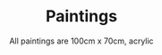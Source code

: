 ---
layout: lightbox-gallery
title: "Paintings"
subtitle: "All paintings are 100cm x 70cm, acrylic"
gallery:
  - title: "Lochemse Berg met Witte Wieven"
    image: "paintings/IMG_8570.jpg"
  - title: "I am the river, the river is me"
    image: "paintings/IMG_8571.jpg"
  - title: "Nigeria, na Shell"
    image: "paintings/IMG_8576.jpg"
  - title: "Corona-tijd"
    image: "paintings/IMG_8564.jpg"
  - title: "Zicht op de Lochemse Berg"
    image: "paintings/IMG_8578.jpg"
  - title: "Rode Bergen"
    image: "paintings/IMG_8579.jpg"
  - title: "Boomman"
    image: "paintings/IMG_8580.jpg"
  - title: "Untitled"
    image: "paintings/IMG_1316_small.jpg"
  - title: "Untitled"
    image: "paintings/IMG_1330_small.jpg"
  - title: "Untitled"
    image: "paintings/IMG_1331_small.jpg"
  - title: "Untitled"
    image: "paintings/IMG_1335_small.jpg"
  - title: "Untitled"
    image: "paintings/IMG_1332_small.jpg"
---